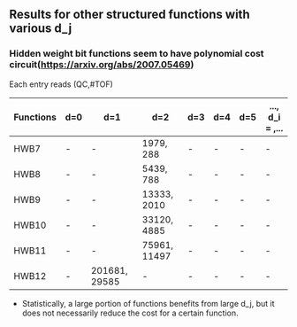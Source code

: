 ## Results for other structured functions with various d_j 
### Hidden weight bit functions seem to have polynomial cost circuit(https://arxiv.org/abs/2007.05469)
Each entry reads (QC,#TOF)  

|  Functions |      d=0      |      d=1      |      d=2      |      d=3      |      d=4      |      d=5      |..., d_i = ,... |
|    ----    |      ----     |     ----      |     ----      |     ----      |     ----      |     ----      |      ----                    |
|    HWB7    |        -      |       -       | 1979, 288     |       -       |       -       |       -       |      -                       |
|    HWB8    |        -      |       -       | 5439, 788     |       -       |       -       |       -       |      -                       |
|    HWB9    |        -      |       -       | 13333, 2010   |       -       |       -       |       -       |      -                       |
|    HWB10   |        -      |       -       | 33120, 4885   |       -       |       -       |       -       |      -                       |
|    HWB11   |        -      |       -       | 75961, 11497  |       -       |       -       |       -       |      -                       |
|    HWB12   |        -      | 201681, 29585 |       -       |       -       |       -       |       -       |      -                       |
* Statistically, a large portion of functions benefits from large d_j, but it does not necessarily reduce the cost for a certain function.
